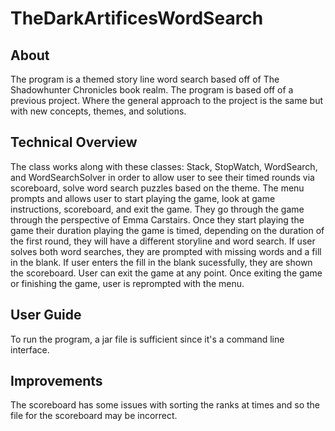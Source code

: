# TheDarkArtificesWordSearch
## About
The program is a themed story line word search based off of The Shadowhunter Chronicles book realm. The program is based off of a previous project. Where the general approach to the project is the same but with new concepts, themes, and solutions. 
## Technical Overview
The class works along with these classes: Stack, StopWatch, WordSearch, and WordSearchSolver in order to allow user to see their timed rounds via scoreboard, solve word search puzzles based on the theme. 
The menu prompts and allows user to start playing the game, look at game instructions,  scoreboard, and exit the game. They go through the game through the perspective of Emma Carstairs. Once they start playing the game their duration playing the game is timed, depending on the duration of the first round, they will have a different storyline and word  search. If user solves both word searches, they are prompted with missing words and a fill in the blank. If user enters the fill in the  blank sucessfully, they are shown the scoreboard. User can exit the game at any point. Once exiting the game or finishing the game, user is reprompted with the menu.
## User Guide
To run the program, a jar file is sufficient since it's a command line interface.
## Improvements
The scoreboard has some issues with sorting the ranks at times and so the file for the scoreboard may be incorrect.
